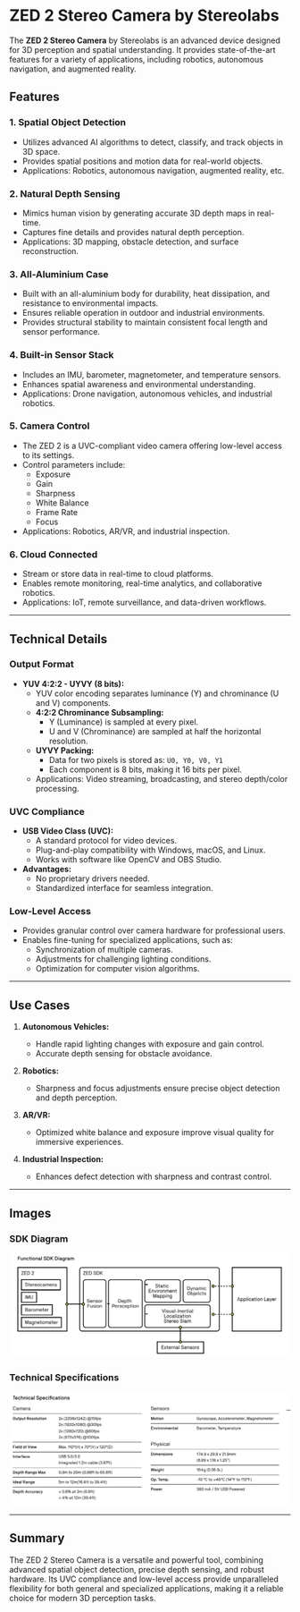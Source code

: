 # ZED 2 Stereo Camera by Stereolabs

The **ZED 2 Stereo Camera** by Stereolabs is an advanced device designed for 3D perception and spatial understanding. It provides state-of-the-art features for a variety of applications, including robotics, autonomous navigation, and augmented reality.

## Features

### 1. **Spatial Object Detection**
- Utilizes advanced AI algorithms to detect, classify, and track objects in 3D space.
- Provides spatial positions and motion data for real-world objects.
- Applications: Robotics, autonomous navigation, augmented reality, etc.

### 2. **Natural Depth Sensing**
- Mimics human vision by generating accurate 3D depth maps in real-time.
- Captures fine details and provides natural depth perception.
- Applications: 3D mapping, obstacle detection, and surface reconstruction.

### 3. **All-Aluminium Case**
- Built with an all-aluminium body for durability, heat dissipation, and resistance to environmental impacts.
- Ensures reliable operation in outdoor and industrial environments.
- Provides structural stability to maintain consistent focal length and sensor performance.

### 4. **Built-in Sensor Stack**
- Includes an IMU, barometer, magnetometer, and temperature sensors.
- Enhances spatial awareness and environmental understanding.
- Applications: Drone navigation, autonomous vehicles, and industrial robotics.

### 5. **Camera Control**
- The ZED 2 is a UVC-compliant video camera offering low-level access to its settings.
- Control parameters include:
  - Exposure
  - Gain
  - Sharpness
  - White Balance
  - Frame Rate
  - Focus
- Applications: Robotics, AR/VR, and industrial inspection.

### 6. **Cloud Connected**
- Stream or store data in real-time to cloud platforms.
- Enables remote monitoring, real-time analytics, and collaborative robotics.
- Applications: IoT, remote surveillance, and data-driven workflows.

---

## Technical Details

### **Output Format**
- **YUV 4:2:2 - UYVY (8 bits):**
  - YUV color encoding separates luminance (Y) and chrominance (U and V) components.
  - **4:2:2 Chrominance Subsampling:**
    - Y (Luminance) is sampled at every pixel.
    - U and V (Chrominance) are sampled at half the horizontal resolution.
  - **UYVY Packing:**
    - Data for two pixels is stored as: `U0, Y0, V0, Y1`
    - Each component is 8 bits, making it 16 bits per pixel.
  - Applications: Video streaming, broadcasting, and stereo depth/color processing.

### **UVC Compliance**
- **USB Video Class (UVC):**
  - A standard protocol for video devices.
  - Plug-and-play compatibility with Windows, macOS, and Linux.
  - Works with software like OpenCV and OBS Studio.
- **Advantages:**
  - No proprietary drivers needed.
  - Standardized interface for seamless integration.

### **Low-Level Access**
- Provides granular control over camera hardware for professional users.
- Enables fine-tuning for specialized applications, such as:
  - Synchronization of multiple cameras.
  - Adjustments for challenging lighting conditions.
  - Optimization for computer vision algorithms.

---

## Use Cases

1. **Autonomous Vehicles:**
   - Handle rapid lighting changes with exposure and gain control.
   - Accurate depth sensing for obstacle avoidance.

2. **Robotics:**
   - Sharpness and focus adjustments ensure precise object detection and depth perception.

3. **AR/VR:**
   - Optimized white balance and exposure improve visual quality for immersive experiences.

4. **Industrial Inspection:**
   - Enhances defect detection with sharpness and contrast control.

---

## Images

### **SDK Diagram**
![SDK Diagram](sdk-diagram.png)

### **Technical Specifications**
![Technical Specifications](technical-specifications.png)

---

## Summary
The ZED 2 Stereo Camera is a versatile and powerful tool, combining advanced spatial object detection, precise depth sensing, and robust hardware. Its UVC compliance and low-level access provide unparalleled flexibility for both general and specialized applications, making it a reliable choice for modern 3D perception tasks.
